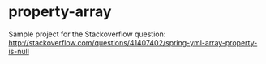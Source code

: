# property-array

Sample project for the Stackoverflow question: http://stackoverflow.com/questions/41407402/spring-yml-array-property-is-null
